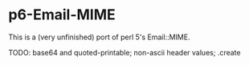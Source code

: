 p6-Email-MIME
=============

This is a (very unfinished) port of perl 5's Email::MIME.

TODO: base64 and quoted-printable; non-ascii header values; .create
